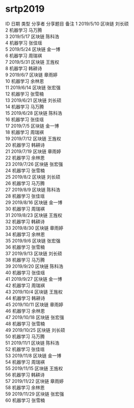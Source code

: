 # srtp2019
ID	日期	类型	分享者	分享题目	备注
1	2019/5/10	区块链	刘长硕		
2		机器学习	马万腾		
3	2019/5/17	区块链	﻿陈科浩		
4		机器学习	﻿张佳瑶		
5	2019/5/24	区块链	﻿金一博		
6		机器学习	﻿周瑞褀		
7	2019/5/31	区块链	﻿王旌权		
8		机器学习	韩耕诗		
9	2019/6/7	区块链	章雨婷		
10		机器学习	余林恩		
11	2019/6/14	区块链	张宏强		
12		机器学习	张雪楠		
13	2019/6/21	区块链	刘长硕		
14		机器学习	马万腾		
15	2019/6/28	区块链	﻿陈科浩		
16		机器学习	﻿张佳瑶		
17	2019/7/5	区块链	﻿金一博		
18		机器学习	﻿周瑞褀		
19	2019/7/12	区块链	﻿王旌权		
20		机器学习	韩耕诗		
21	2019/7/19	区块链	章雨婷		
22		机器学习	余林恩		
23	2019/7/26	区块链	张宏强		
24		机器学习	张雪楠		
25	2019/8/2	区块链	刘长硕		
26		机器学习	马万腾		
27	2019/8/9	区块链	﻿陈科浩		
28		机器学习	﻿张佳瑶		
29	2019/8/16	区块链	﻿金一博		
30		机器学习	﻿周瑞褀		
31	2019/8/23	区块链	﻿王旌权		
32		机器学习	韩耕诗		
33	2019/8/30	区块链	章雨婷		
34		机器学习	余林恩		
35	2019/9/6	区块链	张宏强		
36		机器学习	张雪楠		
37	2019/9/13	区块链	刘长硕		
38		机器学习	马万腾		
39	2019/9/20	区块链	﻿陈科浩		
40		机器学习	﻿张佳瑶		
41	2019/9/27	区块链	﻿金一博		
42		机器学习	﻿周瑞褀		
43	2019/10/4	区块链	﻿王旌权		
44		机器学习	韩耕诗		
45	2019/10/11	区块链	章雨婷		
46		机器学习	余林恩		
47	2019/10/18	区块链	张宏强		
48		机器学习	张雪楠		
49	2019/10/25	区块链	刘长硕		
50		机器学习	马万腾		
51	2019/11/1	区块链	﻿陈科浩		
52		机器学习	﻿张佳瑶		
53	2019/11/8	区块链	﻿金一博		
54		机器学习	﻿周瑞褀		
55	2019/11/15	区块链	﻿王旌权		
56		机器学习	韩耕诗		
57	2019/11/22	区块链	章雨婷		
58		机器学习	余林恩		
59	2019/11/29	区块链	张宏强		
60		机器学习	张雪楠		




